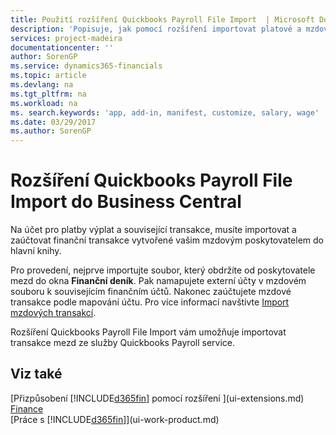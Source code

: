 ```yaml
---
title: Použití rozšíření Quickbooks Payroll File Import  | Microsoft Docs
description: 'Popisuje, jak pomocí rozšíření importovat platové a mzdové transakce ze služby Quickbooks Payroll service.'
services: project-madeira
documentationcenter: ''
author: SorenGP
ms.service: dynamics365-financials
ms.topic: article
ms.devlang: na
ms.tgt_pltfrm: na
ms.workload: na
ms. search.keywords: 'app, add-in, manifest, customize, salary, wage'
ms.date: 03/29/2017
ms.author: SorenGP
---
```

# <a name="the-quickbooks-payroll-file-import-extension-to-business-central"></a>Rozšíření Quickbooks Payroll File Import do Business Central 
Na účet pro platby výplat a související transakce, musíte importovat a zaúčtovat finanční transakce vytvořené vašim mzdovým poskytovatelem do hlavní knihy.

Pro provedení, nejprve importujte soubor, který obdržíte od poskytovatele mezd do okna  **Finanční deník**. Pak namapujete externí účty v mzdovém souboru k souvisejícím finančním účtů. Nakonec zaúčtujete mzdové transakce podle mapování účtu. Pro více informací navštivte [Import mzdových transakcí](finance-how-import-payroll-transactions.md).

Rozšíření Quickbooks Payroll File Import vám umožňuje importovat transakce mezd ze služby Quickbooks Payroll service.

## <a name="see-also"></a>Viz také
[Přizpůsobení [!INCLUDE[d365fin](includes/d365fin_md.md)] pomocí rozšíření ](ui-extensions.md)    
[Finance](finance.md)    
[Práce s [!INCLUDE[d365fin](includes/d365fin_md.md)]](ui-work-product.md)

